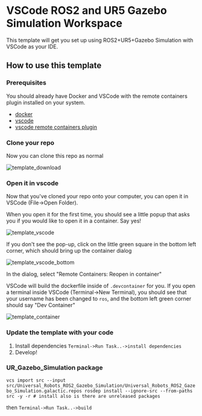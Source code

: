 # VSCode ROS2 and UR5 Gazebo Simulation Workspace

This template will get you set up using ROS2+UR5+Gazebo Simulation with VSCode as your IDE. 


## How to use this template

### Prerequisites

You should already have Docker and VSCode with the remote containers plugin installed on your system.

* [docker](https://docs.docker.com/engine/install/)
* [vscode](https://code.visualstudio.com/)
* [vscode remote containers plugin](https://marketplace.visualstudio.com/items?itemName=ms-vscode-remote.remote-containers)


### Clone your repo

Now you can clone this repo as normal

![template_download](https://user-images.githubusercontent.com/6098197/91332342-e4e0f680-e780-11ea-9525-49b0afa0e4bb.png)

### Open it in vscode

Now that you've cloned your repo onto your computer, you can open it in VSCode (File->Open Folder). 

When you open it for the first time, you should see a little popup that asks you if you would like to open it in a container.  Say yes!

![template_vscode](https://user-images.githubusercontent.com/6098197/91332551-36898100-e781-11ea-9080-729964373719.png)

If you don't see the pop-up, click on the little green square in the bottom left corner, which should bring up the container dialog

![template_vscode_bottom](https://user-images.githubusercontent.com/6098197/91332638-5d47b780-e781-11ea-9fb6-4d134dbfc464.png)

In the dialog, select "Remote Containers: Reopen in container"

VSCode will build the dockerfile inside of `.devcontainer` for you.  If you open a terminal inside VSCode (Terminal->New Terminal), you should see that your username has been changed to `ros`, and the bottom left green corner should say "Dev Container"

![template_container](https://user-images.githubusercontent.com/6098197/91332895-adbf1500-e781-11ea-8afc-7a22a5340d4a.png)


### Update the template with your code

1. Install dependencies `Terminal->Run Task..->install dependencies`
2. Develop!


### UR_Gazebo_Simulation package
`vcs import src --input src/Universal_Robots_ROS2_Gazebo_Simulation/Universal_Robots_ROS2_Gazebo_Simulation.galactic.repos
rosdep install --ignore-src --from-paths src -y -r # install also is there are unreleased packages`

then `Terminal->Run Task..->build`

